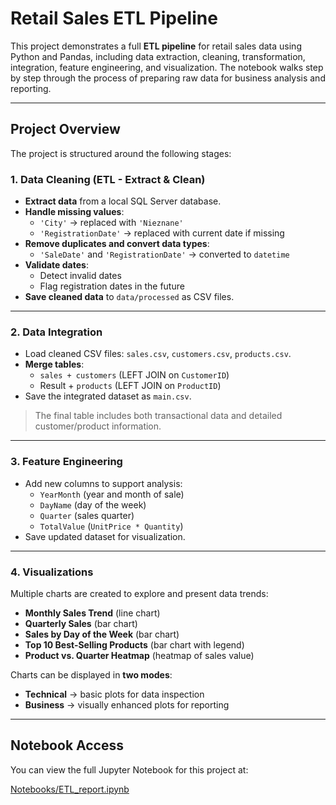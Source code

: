 # Retail Sales ETL Pipeline

This project demonstrates a full **ETL pipeline** for retail sales data using Python and Pandas, including data extraction, cleaning, transformation, integration, feature engineering, and visualization. The notebook walks step by step through the process of preparing raw data for business analysis and reporting.

---

## Project Overview

The project is structured around the following stages:

### 1. Data Cleaning (ETL - Extract & Clean)

- **Extract data** from a local SQL Server database.
- **Handle missing values**:
  - `'City'` → replaced with `'Nieznane'`
  - `'RegistrationDate'` → replaced with current date if missing
- **Remove duplicates and convert data types**:
  - `'SaleDate'` and `'RegistrationDate'` → converted to `datetime`
- **Validate dates**:
  - Detect invalid dates
  - Flag registration dates in the future
- **Save cleaned data** to `data/processed` as CSV files.

---

### 2. Data Integration

- Load cleaned CSV files: `sales.csv`, `customers.csv`, `products.csv`.
- **Merge tables**:
  - `sales + customers` (LEFT JOIN on `CustomerID`)
  - Result + `products` (LEFT JOIN on `ProductID`)
- Save the integrated dataset as `main.csv`.

> The final table includes both transactional data and detailed customer/product information.

---

### 3. Feature Engineering

- Add new columns to support analysis:
  - `YearMonth` (year and month of sale)
  - `DayName` (day of the week)
  - `Quarter` (sales quarter)
  - `TotalValue` (`UnitPrice * Quantity`)
- Save updated dataset for visualization.

---

### 4. Visualizations

Multiple charts are created to explore and present data trends:

- **Monthly Sales Trend** (line chart)  
- **Quarterly Sales** (bar chart)  
- **Sales by Day of the Week** (bar chart)  
- **Top 10 Best-Selling Products** (bar chart with legend)  
- **Product vs. Quarter Heatmap** (heatmap of sales value)

Charts can be displayed in **two modes**:  
- **Technical** → basic plots for data inspection  
- **Business** → visually enhanced plots for reporting

--- 

## Notebook Access

You can view the full Jupyter Notebook for this project at:

[Notebooks/ETL_report.ipynb](Notebooks/ETL_report.ipynb)
